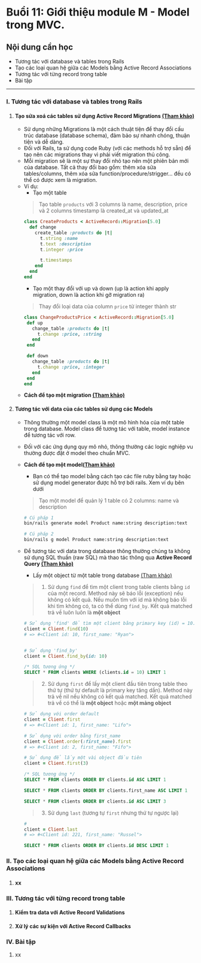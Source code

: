 # Buổi 11: Giới thiệu module M - Model trong MVC.

## Nội dung cần học
 - Tương tác với database và tables trong Rails
 - Tạo các loại quan hệ giữa các Models bằng Active Record Associations
 - Tương tác với từng record trong table
 - Bài tập

-----

### I. Tương tác với database và tables trong Rails 
  1. #### Tạo sửa xoá các tables sử dụng Active Record Migrations [(Tham khảo)](https://guides.rubyonrails.org/v5.2/active_record_migrations.html)
      - Sử dụng những Migrations là một cách thuật tiện để thay đổi cấu trúc database (database schema), đảm bảo sự nhanh chóng, thuận tiện và dễ dàng.
      - Đối với Rails, ta sử dụng code Ruby (với các methods hỗ trợ sẵn) để tạo nên các migrations thay vì phải viết migration thủ công.
      - Mỗi migration sẽ là một sự thay đổi nhỏ tạo nên một phiên bản mới của database. Tất cả thay đổi bao gồm: thêm xóa sửa tables/columns, thêm xóa sửa function/procedure/strigger... đều có thể có được xem là migration.
      - Ví dụ:
          - Tạo một table
          > Tạo table `products` với 3 columns là name, description, price và 2 columns timestamp là created_at và updated_at 
          ```ruby
          class CreateProducts < ActiveRecord::Migration[5.0]
            def change
              create_table :products do |t|
                t.string :name
                t.text :description
                t.integer :price

                t.timestamps
              end
            end
          end
          ```
          - Tạo một thay đổi với up và down (up là action khi apply migration, down là action khi gỡ migration ra)
          > Thay đổi loại data của column `price` từ integer thành str
          ```ruby
          class ChangeProductsPrice < ActiveRecord::Migration[5.0]
           def up
             change_table :products do |t|
               t.change :price, :string
             end
           end

           def down
             change_table :products do |t|
               t.change :price, :integer
             end
           end
         end
          ```
      - **Cách để tạo một migration [(Tham khảo)](https://guides.rubyonrails.org/v5.2/active_record_migrations.html#creating-a-migration)**



  2. #### Tương tác với data của các tables sử dụng các Models
      - Thông thường một model class là một mô hình hóa của một table trong database. Model class để tương tác với table, model instance để tương tác với row.
      - Đối với các ứng dụng quy mô nhỏ, thông thường các logic nghiệp vu thường được đặt ở model theo chuẩn MVC.
      - **Cách để tạo một model[(Tham khảo)](https://guides.rubyonrails.org/v5.2/active_record_migrations.html#model-generators)**
          - Bạn có thể tạo model bằng cách tạo các file ruby bằng tay hoặc sử dụng model generator được hỗ trợ bởi rails. Xem ví dụ bên dưới
          > Tạo một model để quản lý 1 table có 2 columns: name và description
          ```bash
          # Cú pháp 1
          bin/rails generate model Product name:string description:text
          
          # Cú pháp 2
          bin/rails g model Product name:string description:text
          ```
      - Để tương tác với data trong database thông thường chúng ta không sử dụng SQL thuần (raw SQL) mà thao tác thông qua **Active Record Query [(Tham khảo)](https://guides.rubyonrails.org/v5.2/active_record_querying.html)**
          - Lấy một object từ một table trong database [(Tham khảo)](https://guides.rubyonrails.org/v5.2/active_record_querying.html#retrieving-objects-from-the-database)
          > 1) Sử dụng `find` để tìm một client trong table clients bằng `id` của một record. Method này sẽ báo lỗi (exception) nếu không có kết quả. Nếu muốn tìm với id mà không báo lỗi khi tìm không có, ta có thể dùng `find_by`. Kết quả matched trả về luôn luôn là **một object**
          ```ruby 
          # Sử dụng 'find' để tìm một client bằng primary key (id) = 10.
          client = Client.find(10)
          # => #<Client id: 10, first_name: "Ryan">
          
          
          # Sử dụng 'find_by'
          client = Client.find_by(id: 10)
          ```
          
          ```sql
          /* SQL tương ứng */
          SELECT * FROM clients WHERE (clients.id = 10) LIMIT 1
          ```
          
          > 2) Sử dụng `first` để lấy một client đầu tiên trong table theo thứ tự (thứ tự default là primary key tăng dần). Method này trả về nil nếu không có kết quả matched. Kết quả matched trả về có thể là **một object** hoặc **một mảng object**
          ```ruby
          # Sử dụng với order default
          client = Client.first
          # => #<Client id: 1, first_name: "Lifo">
          
          # Sử dụng với order bằng first_name
          client = Client.order(:first_name).first
          # => #<Client id: 2, first_name: "Fifo">
          
          # Sử dụng để lấy một vài object đầu tiên
          client = Client.first(3)
          
          ```
          
          ```sql
          /* SQL tương ứng */
          SELECT * FROM clients ORDER BY clients.id ASC LIMIT 1
          
          SELECT * FROM clients ORDER BY clients.first_name ASC LIMIT 1
          
          SELECT * FROM clients ORDER BY clients.id ASC LIMIT 3
          ```
          
          > 3) Sử dụng `last` (tương tự `first` nhưng thứ tự ngược lại)
          ```ruby
          #
          client = Client.last
          # => #<Client id: 221, first_name: "Russel">
          ```
          
          ```sql
          SELECT * FROM clients ORDER BY clients.id DESC LIMIT 1
          ```

### II. Tạo các loại quan hệ giữa các Models bằng Active Record Associations
  1. #### xx

### III. Tương tác với từng record trong table
  1. #### Kiểm tra data với Active Record Validations
  2. #### Xử lý các sự kiện với Active Record Callbacks

### IV. Bài tập
  1. xx
